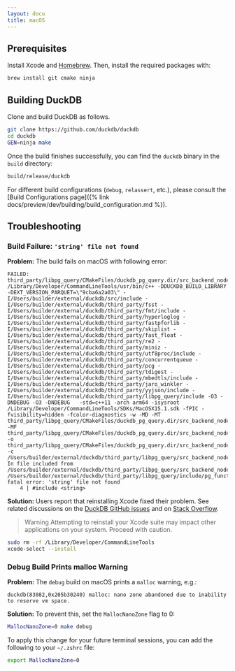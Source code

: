 ```yaml
---
layout: docu
title: macOS
---
```


## Prerequisites

Install Xcode and [Homebrew](https://brew.sh/). Then, install the required packages with:

```bash
brew install git cmake ninja
```

## Building DuckDB

Clone and build DuckDB as follows.

```bash
git clone https://github.com/duckdb/duckdb
cd duckdb
GEN=ninja make
```

Once the build finishes successfully, you can find the `duckdb` binary in the `build` directory:

```bash
build/release/duckdb
```

For different build configurations (`debug`, `relassert`, etc.), please consult the [Build Configurations page]({% link docs/preview/dev/building/build_configuration.md %}).

## Troubleshooting

### Build Failure: `'string' file not found`

**Problem:**
The build fails on macOS with following error:

```console
FAILED: third_party/libpg_query/CMakeFiles/duckdb_pg_query.dir/src_backend_nodes_list.cpp.o
/Library/Developer/CommandLineTools/usr/bin/c++ -DDUCKDB_BUILD_LIBRARY -DEXT_VERSION_PARQUET=\"9cba6a2a03\" -I/Users/builder/external/duckdb/src/include -I/Users/builder/external/duckdb/third_party/fsst -I/Users/builder/external/duckdb/third_party/fmt/include -I/Users/builder/external/duckdb/third_party/hyperloglog -I/Users/builder/external/duckdb/third_party/fastpforlib -I/Users/builder/external/duckdb/third_party/skiplist -I/Users/builder/external/duckdb/third_party/fast_float -I/Users/builder/external/duckdb/third_party/re2 -I/Users/builder/external/duckdb/third_party/miniz -I/Users/builder/external/duckdb/third_party/utf8proc/include -I/Users/builder/external/duckdb/third_party/concurrentqueue -I/Users/builder/external/duckdb/third_party/pcg -I/Users/builder/external/duckdb/third_party/tdigest -I/Users/builder/external/duckdb/third_party/mbedtls/include -I/Users/builder/external/duckdb/third_party/jaro_winkler -I/Users/builder/external/duckdb/third_party/yyjson/include -I/Users/builder/external/duckdb/third_party/libpg_query/include -O3 -DNDEBUG -O3 -DNDEBUG   -std=c++11 -arch arm64 -isysroot /Library/Developer/CommandLineTools/SDKs/MacOSX15.1.sdk -fPIC -fvisibility=hidden -fcolor-diagnostics -w -MD -MT third_party/libpg_query/CMakeFiles/duckdb_pg_query.dir/src_backend_nodes_list.cpp.o -MF third_party/libpg_query/CMakeFiles/duckdb_pg_query.dir/src_backend_nodes_list.cpp.o.d -o third_party/libpg_query/CMakeFiles/duckdb_pg_query.dir/src_backend_nodes_list.cpp.o -c /Users/builder/external/duckdb/third_party/libpg_query/src_backend_nodes_list.cpp
In file included from /Users/builder/external/duckdb/third_party/libpg_query/src_backend_nodes_list.cpp:35:
/Users/builder/external/duckdb/third_party/libpg_query/include/pg_functions.hpp:4:10: fatal error: 'string' file not found
    4 | #include <string>
```

**Solution:**
Users report that reinstalling Xcode fixed their problem.
See related discussions on the [DuckDB GitHub issues](https://github.com/duckdb/duckdb/issues/14665#issuecomment-2452679953) and on [Stack Overflow](https://stackoverflow.com/questions/78999694/cant-compile-c-hello-world-with-clang-on-mac-sequoia-15-0-and-vs-code).

> Warning Attempting to reinstall your Xcode suite may impact other applications on your system. Proceed with caution.

```bash
sudo rm -rf /Library/Developer/CommandLineTools
xcode-select --install
```

### Debug Build Prints malloc Warning

**Problem:**
The `debug` build on macOS prints a `malloc` warning, e.g.:

```text
duckdb(83082,0x205b30240) malloc: nano zone abandoned due to inability to reserve vm space.
```

**Solution:**
To prevent this, set the `MallocNanoZone` flag to 0:

```bash
MallocNanoZone=0 make debug
```

To apply this change for your future terminal sessions, you can add the following to your `~/.zshrc` file:

```bash
export MallocNanoZone=0
```
